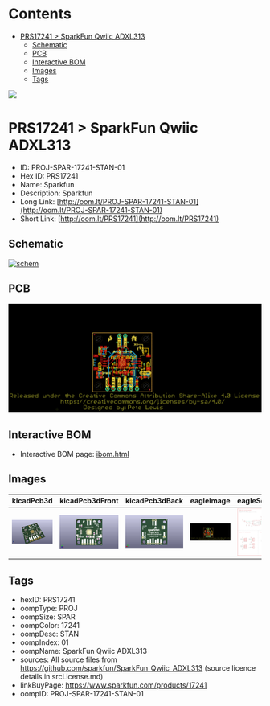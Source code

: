 



Contents
========

* [PRS17241 > SparkFun Qwiic ADXL313](#prs17241--sparkfun-qwiic-adxl313)
	* [Schematic](#schematic)
	* [PCB](#pcb)
	* [Interactive BOM](#interactive-bom)
	* [Images](#images)
	* [Tags](#tags)
  
![][im]
# PRS17241 > SparkFun Qwiic ADXL313

- ID: PROJ-SPAR-17241-STAN-01
- Hex ID: PRS17241
- Name: Sparkfun
- Description: Sparkfun
- Long Link: [http://oom.lt/PROJ-SPAR-17241-STAN-01](http://oom.lt/PROJ-SPAR-17241-STAN-01)
- Short Link: [http://oom.lt/PRS17241](http://oom.lt/PRS17241)

## Schematic
  
[![schem](eagleSchemImage.png)](eagleSchemImage.png)
## PCB
  
[![pcb](eagleImage.png)](eagleImage.png)
## Interactive BOM

- Interactive BOM page: [ibom.html](https://htmlpreview.github.io/?https://github.com/oomlout/oomlout_OOMP_projects/blob/main/PROJ-SPAR-17241-STAN-01/kicad/bom/ibom.html)

## Images
  
  

|kicadPcb3d|kicadPcb3dFront|kicadPcb3dBack|eagleImage|eagleSchemImage|
| :---: | :---: | :---: | :---: | :---: |
|[![kicadPcb3d](kicadPcb3d_140.png)](kicadPcb3d.png)|[![kicadPcb3dFront](kicadPcb3dFront_140.png)](kicadPcb3dFront.png)|[![kicadPcb3dBack](kicadPcb3dBack_140.png)](kicadPcb3dBack.png)|[![eagleImage](eagleImage_140.png)](eagleImage.png)|[![eagleSchemImage](eagleSchemImage_140.png)](eagleSchemImage.png)|

## Tags

- hexID: PRS17241
- oompType: PROJ
- oompSize: SPAR
- oompColor: 17241
- oompDesc: STAN
- oompIndex: 01
- oompName: SparkFun Qwiic ADXL313
- sources: All source files from https://github.com/sparkfun/SparkFun_Qwiic_ADXL313 (source licence details in srcLicense.md)
- linkBuyPage: https://www.sparkfun.com/products/17241
- oompID: PROJ-SPAR-17241-STAN-01



[im]: kicadPcb3d_450.png
